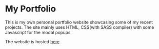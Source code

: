 # My Portfolio

This is my own personal portfolio website showcasing some of my recent projects. The site mainly uses HTML, CSS(with SASS compiler) with some Javascript for the modal popups. 

The website is hosted [here](https://caff1982.github.io/portfolio/)